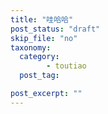 ```yaml
---
title: "哇哈哈"
post_status: "draft"
skip_file: "no"
taxonomy:
  category:
        - toutiao
  post_tag:

post_excerpt: ""
---
```

